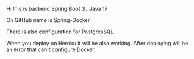 Hi this is backend Spring Boot 3 , Java 17

On GitHub name is Spring-Docker

There is also configuration for PostgresSQL

When you deploy on Heroku it will be also working. After deploying will be an error that can't configure Docker.



